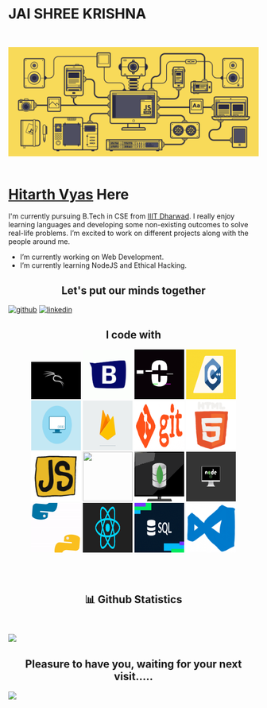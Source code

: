 # JAI SHREE KRISHNA

<br>
<p align="center">
  <img src="https://github.com/LuckYYadav15/LuckYYadav15/blob/main/gifs/coding_languages_gif.gif">
  <br><br>
</p>

<h1><a href="https://github.com/Hitarth-Vyas">Hitarth Vyas</a> Here</h1>
I'm currently pursuing B.Tech in CSE from <a href="https://iiitdwd.ac.in/">IIIT Dharwad</a>. I really
enjoy learning languages and developing some non-existing outcomes to solve real-life problems. I’m excited to work on
different projects along with the people around me.

- I’m currently working on Web Development.
- I’m currently learning NodeJS and Ethical Hacking.

<h2 align="center">Let's put our minds together</h2>
<a href="https://github.com/Hitarth-Vyas"><img src='https://cdn.jsdelivr.net/npm/simple-icons@3.0.1/icons/github.svg'
    alt='github' height='40'></a>
<!-- <a href="https://www.instagram.com/utkarshyadav15/"><img
    src='https://cdn.jsdelivr.net/npm/simple-icons@3.0.1/icons/instagram.svg' alt='instagram' height='40'></a> -->
<a href="https://www.linkedin.com/in/hitarth-vyas"><img
    src='https://cdn.jsdelivr.net/npm/simple-icons@3.0.1/icons/linkedin.svg' alt='linkedin' height='40'></a>

<h2 align="center">
  I code with
</h2>
<p align="center">
  <a href="https://www.kali.org/"><img
      src="https://github.com/Hitarth-Vyas/Hitarth-Vyas/blob/main/gifs/Gns38.png" width="100"></a>
  <a href="https://getbootstrap.com/"><img
      src="https://github.com/LuckYYadav15/LuckYYadav15/blob/main/gifs/bootstrap%20gif.gif" width="100"></a>
  <a href="https://www.javatpoint.com/c-programming-language-tutorial"><img
      src="https://github.com/LuckYYadav15/LuckYYadav15/blob/main/gifs/c_language_gif.gif" width="100"></a>
  <a href="https://www.javatpoint.com/c-programming-language-tutorial"><img
      src="https://github.com/LuckYYadav15/LuckYYadav15/blob/main/gifs/c%2B%2B%20gif.gif" height="100" width="100"></a>
  <a href="https://www.w3schools.com/css/"><img
      src="https://github.com/LuckYYadav15/LuckYYadav15/blob/main/gifs/css_gif.gif" height="100" width="100"></a>
  <a href="https://firebase.google.com/"><img
      src="https://github.com/LuckYYadav15/LuckYYadav15/blob/main/gifs/firebase_gif.gif" height="100" width="100"></a>
  <a href="https://github.com/"><img src="https://github.com/LuckYYadav15/LuckYYadav15/blob/main/gifs/git_main_gif.gif"
      height="100" width="100"></a>
  <a href="https://www.w3schools.com/html/"><img
      src="https://github.com/LuckYYadav15/LuckYYadav15/blob/main/gifs/html%20gif.gif" width="100"></a>
    <br>
  <a href="https://www.javascript.com/"><img
      src="https://github.com/LuckYYadav15/LuckYYadav15/blob/main/gifs/js%20logo.gif" width="100"></a>
  <a href="https://in.mathworks.com/products/matlab.html"><img
      src="https://github.com/LuckYYadav15/LuckYYadav15/blob/main/gifs/matlab_gif.gif" height="100" width="100"></a>
  <a href="https://www.mongodb.com/"><img
      src="https://github.com/LuckYYadav15/LuckYYadav15/blob/main/gifs/mongodb_gif.gif" height="100" width="100"></a>
  <a href="https://nodejs.org/en/"><img
      src="https://github.com/LuckYYadav15/LuckYYadav15/blob/main/gifs/node_laptop%20gif.gif" height="100"
      width="100"></a>
  <a href="https://www.python.org/"><img
      src="https://github.com/LuckYYadav15/LuckYYadav15/blob/main/gifs/python%20gif.gif" width="100"></a>
  <a href="https://reactjs.org/"><img src="https://github.com/LuckYYadav15/LuckYYadav15/blob/main/gifs/react%20gif.gif"
      height="100" width="100"></a>
  <a href="https://www.mysql.com/"><img src="https://github.com/LuckYYadav15/LuckYYadav15/blob/main/gifs/sql%20logo.gif"
      height="100" width="100"></a>
  <a href="https://code.visualstudio.com/"><img
      src="https://github.com/LuckYYadav15/LuckYYadav15/blob/main/gifs/vs_gif.gif" width="100"></a>
</p>
<br /><br />
<h2 align="center">📊 Github Statistics</h2>
<br />
<p align="left" display="flex">
  <a href="https://github.com/Hitarth-Vyas/github-readme-stats"><img
      src="https://github-readme-stats.vercel.app/api/top-langs/?username=Hitarth-Vyas&langs_count=8&count_private=true&layout=compact&theme=react&hide_border=true&bg_color=0D1117" />
  </a>
</p>
<!-- <p align="right">Top languages is matric of public repos and doesn't reflect experience</p> -->
<!-- <p align="right">
  <a href="https://github.com/Hitarth-Vyas/github-readme-streak-stats">
    <img title="🔥 Get streak stats for your profile at git.io/streak-stats"
      src="https://github-readme-streak-stats.herokuapp.com/?user=Hitarth-Vyas&theme=black-ice&hide_border=true&stroke=5BCDEC&background=060A0CD0" />
  </a>
</p> -->
<!-- <br />
<br />


<br/>
<br/> -->

<!-- <a href="https://github.com/Hitarth-Vyas/github-readme-activity-graph">
<img alt="Hit's Activity Graph" src="https://activity-graph.herokuapp.com/graph?username=Hitarth-Vyas&bg_color=0D1117&color=5BCDEC&line=9dfc03&point=5BCDEC&hide_border=false" />
</a> -->
<h2 align="center"> Pleasure to have you, waiting for your next visit.....</h2>
<a href="https://github.com/Meghna-DAS/github-profile-views-counter">
  <img src="https://komarev.com/ghpvc/?username=Hitarth-Vyas">
</a>
